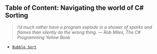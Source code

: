 ## Table of Content: Navigating the world of C# Sorting

> *I’d much rather have a program explode in a shower of sparks and flames than silently do the wrong thing.*
> *― Rob Miles, The C# Programming Yellow Book*

* [`Bubble Sort`](https://github.com/studentdevelops/Codes/tree/8a80bf27d143401eef058d0dd168f5d444b19a2e/PythonCodingQuestions/Data%20Structures)
